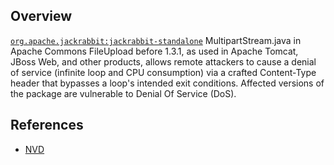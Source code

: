 ## Overview
[`org.apache.jackrabbit:jackrabbit-standalone`](http://search.maven.org/#search%7Cga%7C1%7Ca%3A%22jackrabbit-standalone%22)
MultipartStream.java in Apache Commons FileUpload before 1.3.1, as used in Apache Tomcat, JBoss Web, and other products, allows remote attackers to cause a denial of service (infinite loop and CPU consumption) via a crafted Content-Type header that bypasses a loop's intended exit conditions.
Affected versions of the package are vulnerable to Denial Of Service (DoS).

## References
- [NVD](https://web.nvd.nist.gov/view/vuln/detail?vulnId=CVE-2014-0050)
